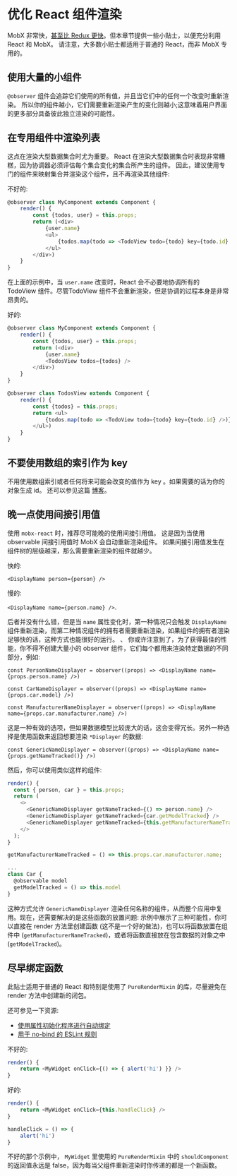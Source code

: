 # 优化 React 组件渲染

MobX 非常快，[甚至比 Redux 更快](https://twitter.com/mweststrate/status/718444275239882753)。但本章节提供一些小贴士，以便充分利用 React 和 MobX。
请注意，大多数小贴士都适用于普通的 React，而非 MobX 专用的。

## 使用大量的小组件

`@observer` 组件会追踪它们使用的所有值，并且当它们中的任何一个改变时重新渲染。
所以你的组件越小，它们需要重新渲染产生的变化则越小;这意味着用户界面的更多部分具备彼此独立渲染的可能性。

## 在专用组件中渲染列表

这点在渲染大型数据集合时尤为重要。
React 在渲染大型数据集合时表现非常糟糕，因为协调器必须评估每个集合变化的集合所产生的组件。
因此，建议使用专门的组件来映射集合并渲染这个组件，且不再渲染其他组件:

不好的:

```javascript
@observer class MyComponent extends Component {
    render() {
        const {todos, user} = this.props;
        return (<div>
            {user.name}
            <ul>
                {todos.map(todo => <TodoView todo={todo} key={todo.id} />)}
            </ul>
        </div>)
    }
}
```

在上面的示例中，当 `user.name` 改变时，React 会不必要地协调所有的 TodoView 组件。尽管TodoView 组件不会重新渲染，但是协调的过程本身是非常昂贵的。

好的:

```javascript
@observer class MyComponent extends Component {
    render() {
        const {todos, user} = this.props;
        return (<div>
            {user.name}
            <TodosView todos={todos} />
        </div>)
    }
}

@observer class TodosView extends Component {
    render() {
        const {todos} = this.props;
        return <ul>
            {todos.map(todo => <TodoView todo={todo} key={todo.id} />)}
        </ul>)
    }
}
```

## 不要使用数组的索引作为 key

不用使用数组索引或者任何将来可能会改变的值作为 key 。如果需要的话为你的对象生成 id。
还可以参见这篇 [博客](https://medium.com/@robinpokorny/index-as-a-key-is-an-anti-pattern-e0349aece318)。

## 晚一点使用间接引用值

使用 `mobx-react` 时，推荐尽可能晚的使用间接引用值。
这是因为当使用 observable 间接引用值时 MobX 会自动重新渲染组件。
如果间接引用值发生在组件树的层级越深，那么需要重新渲染的组件就越少。

快的:

`<DisplayName person={person} />`

慢的:

`<DisplayName name={person.name} />`.

后者并没有什么错，但是当 `name` 属性变化时，第一种情况只会触发 `DisplayName` 组件重新渲染，而第二种情况组件的拥有者需要重新渲染，如果组件的拥有者渲染足够快的话，这种方式也能很好的运行。
、
你或许注意到了，为了获得最佳的性能，你不得不创建大量小的 observer 组件，它们每个都用来渲染特定数据的不同部分，例如:

`const PersonNameDisplayer = observer((props) => <DisplayName name={props.person.name} />)`

`const CarNameDisplayer = observer((props) => <DisplayName name={props.car.model} />)`

`const ManufacturerNameDisplayer = observer((props) => <DisplayName name={props.car.manufacturer.name} />)`

这是一种有效的选项，但如果数据模型比较庞大的话，这会变得冗长。另外一种选择是使用函数来返回想要渲染 `*Displayer` 的数据:

`const GenericNameDisplayer = observer((props) => <DisplayName name={props.getNameTracked()} />)`

然后，你可以使用类似这样的组件:

```javascript
render() {
  const { person, car } = this.props;
  return (
    <>
      <GenericNameDisplayer getNameTracked={() => person.name} />
      <GenericNameDisplayer getNameTracked={car.getModelTracked} />
      <GenericNameDisplayer getNameTracked={this.getManufacturerNameTracked} />
    </>
  );
}

getManufacturerNameTracked = () => this.props.car.manufacturer.name;

...
class Car {
  @observable model
  getModelTracked = () => this.model
}
```

这种方式允许 `GenericNameDisplayer` 渲染任何名称的组件，从而整个应用中复用。现在，还需要解决的是这些函数的放置问题: 示例中展示了三种可能性，你可以直接在 render 方法里创建函数 (这不是一个好的做法)，也可以将函数放置在组件中 (`getManufacturerNameTracked`)，或者将函数直接放在包含数据的对象之中 (`getModelTracked`)。

## 尽早绑定函数

此贴士适用于普通的 React 和特别是使用了 `PureRenderMixin` 的库，尽量避免在 render 方法中创建新的闭包。

还可参见一下资源:
* [使用属性初始化程序进行自动绑定](https://facebook.github.io/react/blog/2015/01/27/react-v0.13.0-beta-1.html#autobinding)
* [用于 no-bind 的 ESLint 规则](https://github.com/yannickcr/eslint-plugin-react/blob/master/docs/rules/jsx-no-bind.md)


不好的:

```javascript
render() {
    return <MyWidget onClick={() => { alert('hi') }} />
}
```

好的:

```javascript
render() {
    return <MyWidget onClick={this.handleClick} />
}

handleClick = () => {
    alert('hi')
}
```

不好的那个示例中， `MyWidget` 里使用的 `PureRenderMixin` 中的 `shouldComponent` 的返回值永远是 false，因为每当父组件重新渲染时你传递的都是一个新函数。
